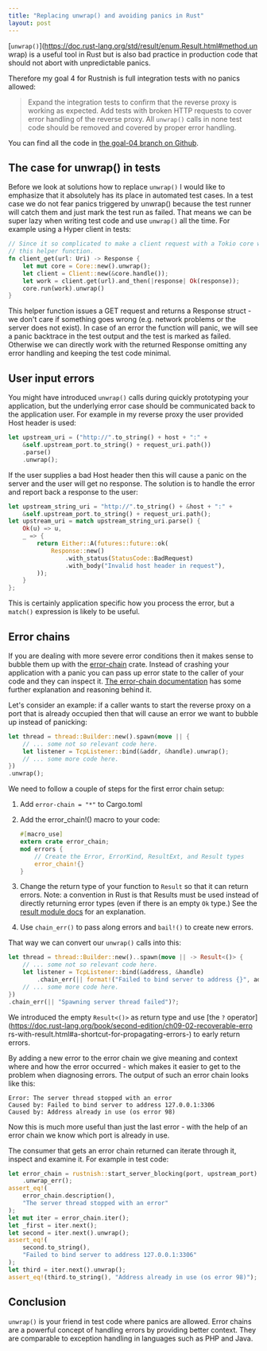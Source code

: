 ```yaml
---
title: "Replacing unwrap() and avoiding panics in Rust"
layout: post
---
```


[```unwrap()```](https://doc.rust-lang.org/std/result/enum.Result.html#method.un
wrap) is a useful tool in Rust but is also bad practice in production code that
should not abort with unpredictable panics.

Therefore my goal 4 for Rustnish is full integration tests with no panics
allowed:

> Expand the integration tests to confirm that the reverse proxy is working as
> expected. Add tests with broken HTTP requests to cover error handling of the
> reverse proxy. All ```unwrap()``` calls in none test code should be removed
> and covered by proper error handling.

You can find all the code in [the goal-04 branch on
Github](https://github.com/klausi/rustnish/tree/goal-04).


## The case for unwrap() in tests

Before we look at solutions how to replace ```unwrap()``` I would like to
emphasize that it absolutely has its place in automated test cases. In a test
case we do not fear panics triggered by unwrap() because the test runner will
catch them and just mark the test run as failed. That means we can be super
lazy when writing test code and use ```unwrap()``` all the time. For example
using a Hyper client in tests:

```rust
// Since it so complicated to make a client request with a Tokio core we have
// this helper function.
fn client_get(url: Uri) -> Response {
    let mut core = Core::new().unwrap();
    let client = Client::new(&core.handle());
    let work = client.get(url).and_then(|response| Ok(response));
    core.run(work).unwrap()
}
```

This helper function issues a GET request and returns a Response struct - we
don't care if something goes wrong (e.g. network problems or the server does
not exist). In case of an error the function will panic, we will see a panic
backtrace in the test output and the test is marked as failed. Otherwise we can
directly work with the returned Response omitting any error handling and
keeping the test code minimal.


## User input errors

You might have introduced ```unwrap()``` calls during quickly prototyping your
application, but the underlying error case should be communicated back to the
application user. For example in my reverse proxy the user provided Host header
is used:

```rust
let upstream_uri = ("http://".to_string() + host + ":" +
    &self.upstream_port.to_string() + request_uri.path())
    .parse()
    .unwrap();
```

If the user supplies a bad Host header then this will cause a panic on the
server and the user will get no response. The solution is to handle the error
and report back a response to the user:

```rust
let upstream_string_uri = "http://".to_string() + &host + ":" +
    &self.upstream_port.to_string() + request_uri.path();
let upstream_uri = match upstream_string_uri.parse() {
    Ok(u) => u,
    _ => {
        return Either::A(futures::future::ok(
            Response::new()
                .with_status(StatusCode::BadRequest)
                .with_body("Invalid host header in request"),
        ));
    }
};
```

This is certainly application specific how you process the error, but a
```match()``` expression is likely to be useful.


## Error chains

If you are dealing with more severe error conditions then it makes sense to
bubble them up with the [error-chain](https://crates.io/crates/error-chain)
crate. Instead of crashing your application with a panic you can pass up error
state to the caller of your code and they can inspect it. [The error-chain
documentation](https://docs.rs/error-chain) has some further explanation and
reasoning behind it.

Let's consider an example: if a caller wants to start the reverse proxy on a
port that is already occupied then that will cause an error we want to bubble
up instead of panicking:

```rust
let thread = thread::Builder::new().spawn(move || {
    // ... some not so relevant code here.
    let listener = TcpListener::bind(&addr, &handle).unwrap();
    // ... some more code here.
})
.unwrap();
```

We need to follow a couple of steps for the first error chain setup:

1. Add ```error-chain = "*"``` to Cargo.toml
2. Add the error_chain!() macro to your code:

   ```rust
   #[macro_use]
   extern crate error_chain;
   mod errors {
       // Create the Error, ErrorKind, ResultExt, and Result types
       error_chain!{}
   }
   ```
3. Change the return type of your function to ```Result``` so that it can
return errors. Note: a convention in Rust is that Results must be used instead
of directly returning error types (even if there is an empty ```Ok``` type.)
See the [result module docs](https://doc.rust-lang.org/std/result/index.html)
for an explanation.
4. Use ```chain_err()``` to pass along errors and ```bail!()``` to create new
errors.

That way we can convert our ```unwrap()``` calls into this:

```rust
let thread = thread::Builder::new()..spawn(move || -> Result<()> {
    // ... some not so relevant code here.
    let listener = TcpListener::bind(&address, &handle)
        .chain_err(|| format!("Failed to bind server to address {}", address))?;
    // ... some more code here.
})
.chain_err(|| "Spawning server thread failed")?;
```

We introduced the empty ```Result<()>``` as return type and use [the ```?```
operator](https://doc.rust-lang.org/book/second-edition/ch09-02-recoverable-erro
rs-with-result.html#a-shortcut-for-propagating-errors-) to early return errors.

By adding a new error to the error chain we give meaning and context where and
how the error occurred - which makes it easier to get to the problem when
diagnosing errors. The output of such an error chain looks like this:

```
Error: The server thread stopped with an error
Caused by: Failed to bind server to address 127.0.0.1:3306
Caused by: Address already in use (os error 98)
```

Now this is much more useful than just the last error - with the help of an
error chain we know which port is already in use.

The consumer that gets an error chain returned can iterate through it, inspect
and examine it. For example in test code:

```rust
let error_chain = rustnish::start_server_blocking(port, upstream_port)
    .unwrap_err();
assert_eq!(
    error_chain.description(),
    "The server thread stopped with an error"
);
let mut iter = error_chain.iter();
let _first = iter.next();
let second = iter.next().unwrap();
assert_eq!(
    second.to_string(),
    "Failed to bind server to address 127.0.0.1:3306"
);
let third = iter.next().unwrap();
assert_eq!(third.to_string(), "Address already in use (os error 98)");
```


## Conclusion

```unwrap()``` is your friend in test code where panics are allowed. Error
chains are a powerful concept of handling errors by providing better context.
They are comparable to exception handling in languages such as PHP and Java.
